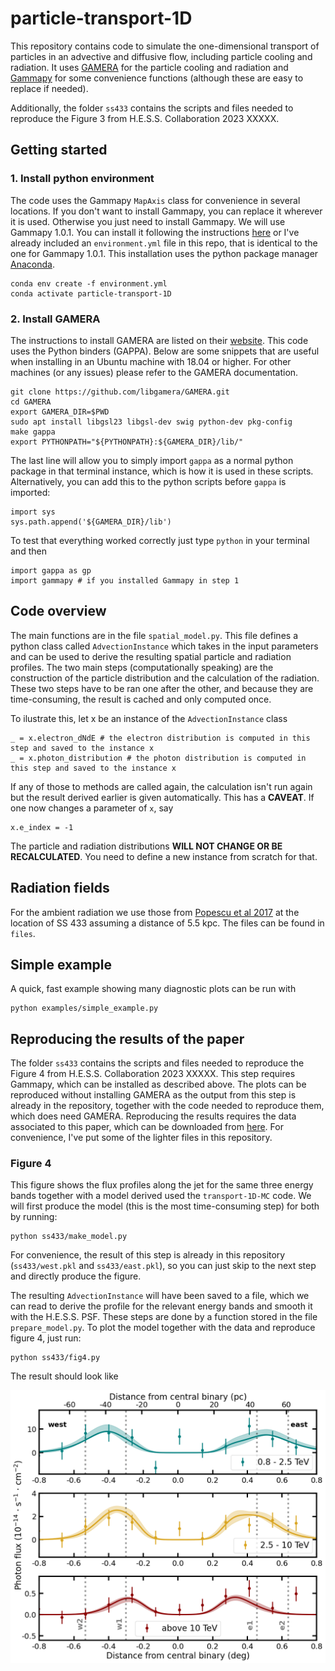 # particle-transport-1D
This repository contains code to simulate the one-dimensional transport of particles in an advective and diffusive flow, including particle cooling and radiation.
It uses [GAMERA](http://libgamera.github.io/GAMERA/docs/main_page.html) for the particle cooling and radiation and [Gammapy](https://docs.gammapy.org/stable/) for some convenience functions (although these are easy to replace if needed).

Additionally, the folder `ss433` contains the scripts and files needed to reproduce the Figure 3 from H.E.S.S. Collaboration 2023 XXXXX.

## Getting started
### 1. Install python environment
The code uses the Gammapy `MapAxis` class for convenience in several locations. If you don't want to install Gammapy, you can replace it wherever it is used.
Otherwise you just need to install Gammapy. We will use Gammapy 1.0.1. You can install it following the instructions [here](https://docs.gammapy.org/1.0.1/getting-started/index.html) or I've already included an `environment.yml` file in this repo, that is identical to the one for Gammapy 1.0.1. This installation uses the python package manager [Anaconda](https://docs.continuum.io/free/anaconda/).

```
conda env create -f environment.yml
conda activate particle-transport-1D
```

### 2. Install GAMERA
The instructions to install GAMERA are listed on their [website](http://libgamera.github.io/GAMERA/docs/download_installation.html). This code uses the Python binders (GAPPA).
Below are some snippets that are useful when installing in an Ubuntu machine with 18.04 or higher. For other machines (or any issues) please refer to the GAMERA documentation.

```
git clone https://github.com/libgamera/GAMERA.git
cd GAMERA
export GAMERA_DIR=$PWD
sudo apt install libgsl23 libgsl-dev swig python-dev pkg-config
make gappa
export PYTHONPATH="${PYTHONPATH}:${GAMERA_DIR}/lib/"
```

The last line will allow you to simply import `gappa` as a normal python package in that terminal instance, which is how it is used in these scripts. Alternatively, you can add this to the python scripts before `gappa` is imported:

```
import sys
sys.path.append('${GAMERA_DIR}/lib')
```

To test that everything worked correctly just type `python` in your terminal and then

```
import gappa as gp
import gammapy # if you installed Gammapy in step 1
```

## Code overview
The main functions are in the file `spatial_model.py`. This file defines a python class called `AdvectionInstance` which takes in the input parameters and can be used to derive the resulting spatial particle and radiation profiles. The two main steps (computationally speaking) are the construction of the particle distribution and the calculation of the radiation. These two steps have to be ran one after the other, and because they are time-consuming, the result is cached and only computed once.

To ilustrate this, let x be an instance of the `AdvectionInstance` class

```
_ = x.electron_dNdE # the electron distribution is computed in this step and saved to the instance x
_ = x.photon_distribution # the photon distribution is computed in this step and saved to the instance x
```

If any of those to methods are called again, the calculation isn't run again but the result derived earlier is given automatically. This has a **CAVEAT**. If one now changes a parameter of `x`, say

```
x.e_index = -1
```

The particle and radiation distributions **WILL NOT CHANGE OR BE RECALCULATED**. You need to define a new instance from scratch for that.

## Radiation fields
For the ambient radiation we use those from [Popescu et al 2017](https://ui.adsabs.harvard.edu/abs/2017MNRAS.470.2539P) at the location of SS 433 assuming a distance of 5.5 kpc. The files can be found in `files`.

## Simple example
A quick, fast example showing many diagnostic plots can be run with

```
python examples/simple_example.py
```

## Reproducing the results of the paper
The folder `ss433` contains the scripts and files needed to reproduce the Figure 4 from H.E.S.S. Collaboration 2023 XXXXX. This step requires Gammapy, which can be installed as described above. The plots can be reproduced without installing GAMERA as the output from this step is already in the repository, together with the code needed to reproduce them, which does need GAMERA. Reproducing the results requires the data associated to this paper, which can be downloaded from [here](). For convenience, I've put some of the lighter files in this repository.

### Figure 4
This figure shows the flux profiles along the jet for the same three energy bands together with a model derived used the `transport-1D-MC` code. We will first produce the model (this is the most time-consuming step) for both  by running:

```
python ss433/make_model.py
```
For convenience, the result of this step is already in this repository (`ss433/west.pkl` and `ss433/east.pkl`), so you can just skip to the next step and directly produce the figure.

The resulting `AdvectionInstance` will have been saved to a file, which we can read to derive the profile for the relevant energy bands and smooth it with the H.E.S.S. PSF. These steps are done by a function stored in the file `prepare_model.py`. To plot the model together with the data and reproduce figure 4, just run:

```
python ss433/fig4.py
```

The result should look like

![Figure 3](ss433/plots/fig4.png "Figure 3")